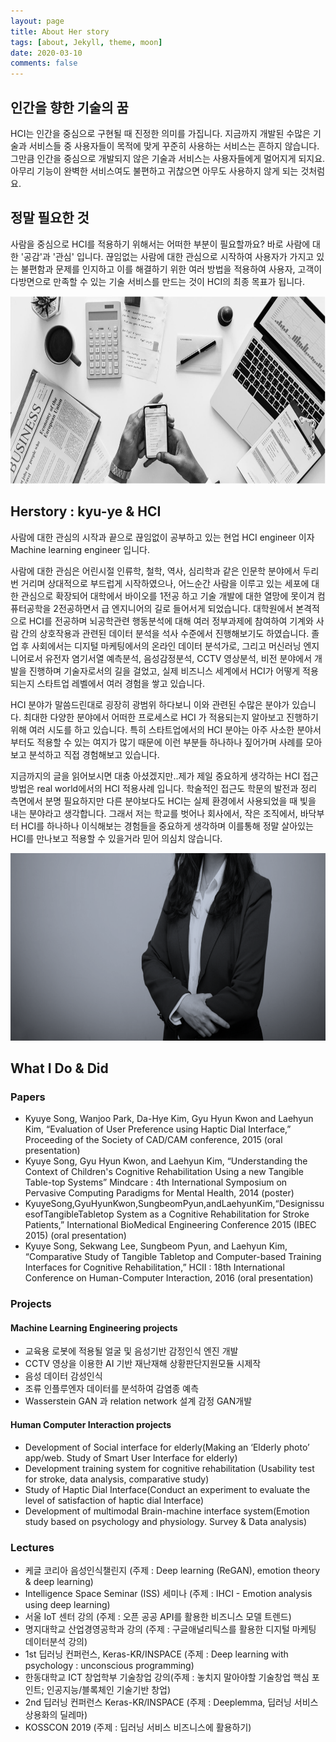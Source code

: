 ```yaml
---
layout: page
title: About Her story 
tags: [about, Jekyll, theme, moon]
date: 2020-03-10
comments: false
---
```

    


## 인간을 향한 기술의 꿈
HCI는 인간을 중심으로 구현될 때 진정한 의미를 가집니다.
지금까지 개발된 수많은 기술과 서비스들 중 사용자들이 목적에 맞게 꾸준히 사용하는 서비스는 흔하지 않습니다. 그만큼 인간을 중심으로 개발되지 않은 기술과 서비스는 사용자들에게 멀어지게 되지요.  아무리 기능이 완벽한 서비스여도 불편하고 귀찮으면 아무도 사용하지 않게 되는 것처럼요.

## 정말 필요한 것 
사람을 중심으로 HCI를 적용하기 위해서는 어떠한 부분이 필요할까요?
바로 사람에 대한 '공감'과 '관심' 입니다. 끊임없는 사람에 대한 관심으로 시작하여 사용자가 가지고 있는 불편함과 문제를 인지하고 이를 해결하기 위한 여러 방법을 적용하여 사용자, 고객이 다방면으로 만족할 수 있는 기술 서비스를 만드는 것이 HCI의 최종 목표가 됩니다.

<img src="https://github.com/Kyuye/kyuye.github.io/blob/master/assets/img/hci_7.png?raw=true" width="900px" height="300px" title="자료사진" alt="자료사진1"></img><br/>
## Herstory : kyu-ye & HCI 

사람에 대한 관심의 시작과 끝으로 끊임없이 공부하고 있는 현업 HCI engineer 이자 Machine learning engineer 입니다.

사람에 대한 관심은 어린시절 인류학, 철학, 역사, 심리학과 같은 인문학 분야에서 두리번 거리며 상대적으로 부드럽게 시작하였으나, 어느순간 사람을 이루고 있는 세포에 대한 관심으로 확장되어 대학에서 바이오를 1전공 하고 기술 개발에 대한 열망에 못이겨 컴퓨터공학을 2전공하면서 급 엔지니어의 길로 들어서게 되었습니다. 대학원에서 본격적으로 HCI를 전공하며 뇌공학관련 행동분석에 대해 여러 정부과제에 참여하여 기계와 사람 간의 상호작용과 관련된 데이터 분석을 석사 수준에서 진행해보기도 하였습니다. 졸업 후 사회에서는 디지털 마케팅에서의 온라인 데이터 분석가로, 그리고 머신러닝 엔지니어로서 유전자 염기서열 예측분석, 음성감정분석, CCTV 영상분석, 비전 분야에서 개발을 진행하며 기술자로서의 길을 걸었고, 실제 비즈니스 세계에서 HCI가 어떻게 적용되는지 스타트업 레벨에서 여러 경험을 쌓고 있습니다.

HCI 분야가 말씀드린대로 굉장히 광범위 하다보니 이와 관련된 수많은 분야가 있습니다. 최대한 다양한 분야에서 어떠한 프로세스로 HCI 가 적용되는지 알아보고 진행하기 위해 여러 시도를 하고 있습니다. 특히 스타트업에서의 HCI 분야는 아주 사소한 분야서부터도 적용할 수 있는 여지가 많기 때문에 이런 부분들 하나하나 짚어가며 사례를 모아보고 분석하고 직접 경험해보고 있습니다.  

지금까지의 글을 읽어보시면 대충 아셨겠지만..제가 제일 중요하게 생각하는 HCI 접근 방법은 real world에서의 HCI 적용사례 입니다. 학술적인 접근도 학문의 발전과 정리 측면에서 분명 필요하지만 다른 분야보다도 HCI는 실제 환경에서 사용되었을 때 빛을 내는 분야라고 생각합니다. 그래서 저는 학교를 벗어나 회사에서, 작은 조직에서, 바닥부터 HCI를 하나하나 이식해보는 경험들을 중요하게 생각하며 이를통해 정말 살아있는 HCI를 만나보고 적용할 수 있을거라 믿어 의심치 않습니다.

<img src="https://github.com/Kyuye/kyuye.github.io/blob/master/assets/img/profile.png?raw=true" width="900px" height="300px" title="프로필" alt="프로필"><br/>

## What I Do & Did

### Papers
                              
* Kyuye Song, Wanjoo Park, Da-Hye Kim, Gyu Hyun Kwon and Laehyun Kim, “Evaluation of User Preference using Haptic Dial Interface,” Proceeding of the Society of CAD/CAM conference, 2015 (oral presentation)     
* Kyuye Song, Gyu Hyun Kwon, and Laehyun Kim, “Understanding the Context of Children's Cognitive Rehabilitation Using a new Tangible Table-top Systems” Mindcare : 4th International Symposium on Pervasive Computing Paradigms for Mental Health, 2014 (poster)
* KyuyeSong,GyuHyunKwon,SungbeomPyun,andLaehyunKim,“DesignissuesofTangibleTabletop System as a Cognitive Rehabilitation for Stroke Patients,” International BioMedical Engineering Conference 2015 (IBEC 2015) (oral presentation)
* Kyuye Song, Sekwang Lee, Sungbeom Pyun, and Laehyun Kim, “Comparative Study of Tangible Tabletop and Computer-based Training Interfaces for Cognitive Rehabilitation,” HCII : 18th International Conference on Human-Computer Interaction, 2016 (oral presentation)



### Projects    

#### Machine Learning Engineering projects                                       
* 교육용 로봇에 적용될 얼굴 및 음성기반 감정인식 엔진 개발        
* CCTV 영상을 이용한 AI 기반 재난재해 상황판단지원모듈 시제작 
* 음성 데이터 감성인식                  
* 조류 인플루엔자 데이터를 분석하여 감염종 예측                              
* Wasserstein GAN 과 relation network 설계 감정 GAN개발

#### Human Computer Interaction projects          
* Development of Social interface for elderly(Making an ‘Elderly photo’ app/web. Study of Smart User Interface for elderly) 
* Development training system for cognitive rehabilitation (Usability test for stroke, data analysis, comparative study)     
* Study of Haptic Dial Interface(Conduct an experiment to evaluate the level of satisfaction of haptic dial Interface)      
* Development of multimodal Brain-machine interface system(Emotion study based on psychology and physiology. Survey & Data analysis)


### Lectures
                                                
* 케글 코리아 음성인식챌린지 (주제 : Deep learning (ReGAN), emotion theory & deep learning)          
* Intelligence Space Seminar (ISS) 세미나 (주제 : IHCI - Emotion analysis using deep learning)       
* 서울 IoT 센터 강의 (주제 : 오픈 공공 API를 활용한 비즈니스 모델 트렌드)      
* 명지대학교 산업경영공학과 강의 (주제 : 구글애널리틱스를 활용한 디지털 마케팅 데이터분석 강의)     
* 1st 딥러닝 컨퍼런스, Keras-KR/INSPACE (주제 : Deep learning with psychology : unconscious programming)     
* 한동대학교 ICT 창업학부 기술창업 강의(주제 : 놓치지 말아야할 기술창업 핵심 포인트; 인공지능/블록체인 기술기반 창업)               
* 2nd 딥러닝 컨퍼런스 Keras-KR/INSPACE (주제 : Deeplemma, 딥러닝 서비스 상용화의 딜레마)      
* KOSSCON 2019 (주제 : 딥러닝 서비스 비즈니스에 활용하기)            

